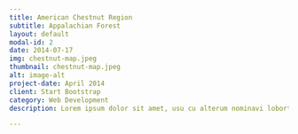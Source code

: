 ```yaml
---
title: American Chestnut Region
subtitle: Appalachian Forest
layout: default
modal-id: 2
date: 2014-07-17
img: chestnut-map.jpeg
thumbnail: chestnut-map.jpeg
alt: image-alt
project-date: April 2014
client: Start Bootstrap
category: Web Development
description: Lorem ipsum dolor sit amet, usu cu alterum nominavi lobortis. At duo novum diceret. Tantas apeirian vix et, usu sanctus postulant inciderint ut, populo diceret necessitatibus in vim. Cu eum dicam feugiat noluisse.

---
```

